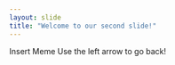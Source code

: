 ```yaml
---
layout: slide
title: "Welcome to our second slide!"
---
```

Insert Meme
Use the left arrow to go back!
